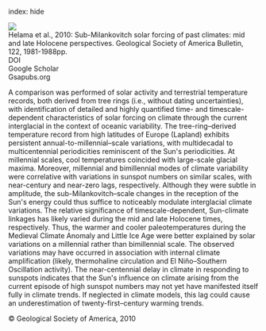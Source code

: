 index: hide

<div class="Citation">
    <div class="Citation-thumb CitationThumb-linked"  data-href="https://doi.org/10.1130/b30088.1">
      <img src="https://static.claimspace.cloud/climate-study-static/refs/thumbs/5/Helama_et_al_2010-thumb.png" />
    </div>

  <div class="Citation-body">
    <div class="Citation-text">Helama et al., 2010: Sub-Milankovitch solar forcing of past climates: mid and late Holocene perspectives. <span class="Article-journal">Geological Society of America Bulletin, </span><span class="Article-volume">122, </span>1981-1988pp.</div>
    <div class="Citation-links">
      <div class="CitationLink" data-href="https://doi.org/10.1130/b30088.1">
        <div class="CitationLink-icon CitationLink-Doi"></div>
        <div class="CitationLink-text">DOI</div>
      </div>
      <div class="CitationLink" data-href="https://scholar.google.com/scholar?q=10.1130/b30088.1">
        <div class="CitationLink-icon CitationLink-Scholar"></div>
        <div class="CitationLink-text">Google Scholar</div>
      </div>
      <div class="CitationLink" data-href="http://gsabulletin.gsapubs.org/content/122/11-12/1981.abstract">
        <div class="CitationLink-icon CitationLink-Publisher"></div>
        <div class="CitationLink-text">Gsapubs.org</div>
      </div>
    </div>
  </div>
</div>

A comparison was performed of solar activity and terrestrial temperature records, both derived from tree rings (i.e., without dating uncertainties), with identification of detailed and highly quantified time- and timescale-dependent characteristics of solar forcing on climate through the current interglacial in the context of oceanic variability. The tree-ring–derived temperature record from high latitudes of Europe (Lapland) exhibits persistent annual-to-millennial–scale variations, with multidecadal to multicentennial periodicities reminiscent of the Sun's periodicities. At millennial scales, cool temperatures coincided with large-scale glacial maxima. Moreover, millennial and bimillennial modes of climate variability were correlative with variations in sunspot numbers on similar scales, with near-century and near-zero lags, respectively. Although they were subtle in amplitude, the sub-Milankovitch–scale changes in the reception of the Sun's energy could thus suffice to noticeably modulate interglacial climate variations. The relative significance of timescale-dependent, Sun-climate linkages has likely varied during the mid and late Holocene times, respectively. Thus, the warmer and cooler paleotemperatures during the Medieval Climate Anomaly and Little Ice Age were better explained by solar variations on a millennial rather than bimillennial scale. The observed variations may have occurred in association with internal climate amplification (likely, thermohaline circulation and El Niño–Southern Oscillation activity). The near-centennial delay in climate in responding to sunspots indicates that the Sun's influence on climate arising from the current episode of high sunspot numbers may not yet have manifested itself fully in climate trends. If neglected in climate models, this lag could cause an underestimation of twenty-first–century warming trends.

<div class="Citation-copy">
&copy; Geological Society of America, 2010
</div>